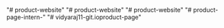 "# product-website" 
"# product-website" 
"# product-website" 
"# product-page-intern-" 
"# vidyaraj11-git.ioproduct-page" 
